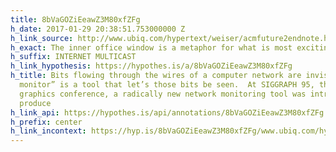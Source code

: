 ```yaml
---
title: 8bVaGOZiEeawZ3M80xfZFg
h_date: 2017-01-29 20:38:51.753000000 Z
h_link_source: http://www.ubiq.com/hypertext/weiser/acmfuture2endnote.htm
h_exact: The inner office window is a metaphor for what is most exciting
h_suffix: INTERNET MULTICAST
h_link_hypothesis: https://hypothes.is/a/8bVaGOZiEeawZ3M80xfZFg
h_title: Bits flowing through the wires of a computer network are invisible; a “network
  monitor” is a tool that let’s those bits be seen.  At SIGGRAPH 95, the largest computer
  graphics conference, a radically new network monitoring tool was introduced.  It
  produce
h_link_api: https://hypothes.is/api/annotations/8bVaGOZiEeawZ3M80xfZFg
h_prefix: center
h_link_incontext: https://hyp.is/8bVaGOZiEeawZ3M80xfZFg/www.ubiq.com/hypertext/weiser/acmfuture2endnote.htm
---
```


